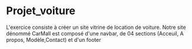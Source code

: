# Projet_voiture
L'exercice consiste à créer un site vitrine de location de voiture.
Notre site dénommé CarMall est composé d'une navbar, de 04 sections
 (Acceuil, A propos, Modèle,Contact) et d'un footer
